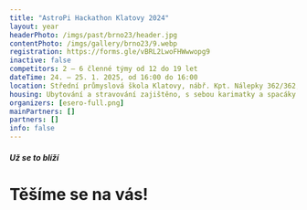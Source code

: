 ```yaml
---
title: "AstroPi Hackathon Klatovy 2024"
layout: year
headerPhoto: /imgs/past/brno23/header.jpg
contentPhoto: /imgs/gallery/brno23/9.webp
registration: https://forms.gle/vBRL2LwoFHWwwopg9
inactive: false
competitors: 2 – 6 členné týmy od 12 do 19 let
dateTime: 24. – 25. 1. 2025, od 16:00 do 16:00
location: Střední průmyslová škola Klatovy, nábř. Kpt. Nálepky 362/362, Klatovy III
housing: Ubytování a stravování zajištěno, s sebou karimatky a spacáky
organizers: [esero-full.png]
mainPartners: []
partners: []
info: false
---
```


##### Už se to blíží
# Těšíme se na vás!